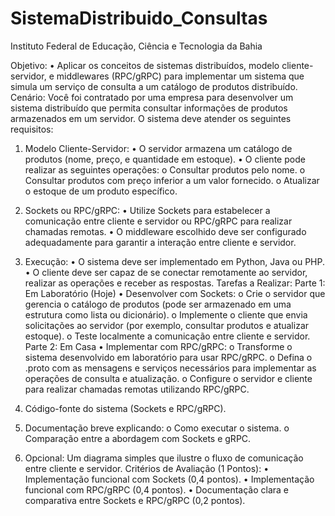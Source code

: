 # SistemaDistribuido_Consultas
Instituto Federal de Educação, Ciência e Tecnologia da Bahia 


Objetivo: 
• Aplicar os conceitos de sistemas distribuídos, modelo cliente-servidor, e 
middlewares (RPC/gRPC) para implementar um sistema que simula um serviço de 
consulta a um catálogo de produtos distribuído. 
Cenário: 
Você foi contratado por uma empresa para desenvolver um sistema distribuído que 
permita consultar informações de produtos armazenados em um servidor. O sistema deve 
atender os seguintes requisitos: 

1.  Modelo Cliente-Servidor: 
• O servidor armazena um catálogo de produtos (nome, preço, e quantidade em 
estoque). 
• O cliente pode realizar as seguintes operações: 
o Consultar produtos pelo nome. 
o Consultar produtos com preço inferior a um valor fornecido. 
o Atualizar o estoque de um produto específico. 
2. Sockets ou RPC/gRPC: 
• Utilize Sockets para estabelecer a comunicação entre cliente e servidor ou 
RPC/gRPC para realizar chamadas remotas. 
• O middleware escolhido deve ser configurado adequadamente para garantir a 
interação entre cliente e servidor. 

3.  Execução: 
• O sistema deve ser implementado em Python, Java ou PHP. 
• O cliente deve ser capaz de se conectar remotamente ao servidor, realizar as 
operações e receber as respostas. 
Tarefas a Realizar: 
Parte 1: Em Laboratório (Hoje) 
• Desenvolver com Sockets: 
o Crie o servidor que gerencia o catálogo de produtos (pode ser armazenado 
em uma estrutura como lista ou dicionário). 
o Implemente o cliente que envia solicitações ao servidor (por exemplo, 
consultar produtos e atualizar estoque). 
o Teste localmente a comunicação entre cliente e servidor. 
Parte 2: Em Casa 
• Implementar com RPC/gRPC: 
o Transforme o sistema desenvolvido em laboratório para usar RPC/gRPC. 
o Defina o .proto com as mensagens e serviços necessários para 
implementar as operações de consulta e atualização. 
o Configure o servidor e cliente para realizar chamadas remotas utilizando 
RPC/gRPC. 


1. Código-fonte do sistema (Sockets e RPC/gRPC). 
2. Documentação breve explicando: 
o Como executar o sistema. 
o Comparação entre a abordagem com Sockets e gRPC. 
3. Opcional: Um diagrama simples que ilustre o fluxo de comunicação entre cliente 
e servidor. 
Critérios de Avaliação (1 Pontos): 
• Implementação funcional com Sockets (0,4 pontos). 
• Implementação funcional com RPC/gRPC (0,4 pontos). 
• Documentação clara e comparativa entre Sockets e RPC/gRPC (0,2 pontos). 

